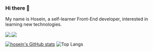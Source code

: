### Hi there 👋

My name is Hosein, a self-learner Front-End developer, interested in learning new technologies. 


<a href="https://github.com/hoseinABH98/github-readme-stats">
  <img align="center" src="https://github-readme-stats.vercel.app/api?username=hoseinABH98&show_icons=true&theme=midnight-purple&langs_count=8" />
</a>
<a href="https://github.com/hoseinABH98">
  <img align="center" src="https://github-readme-stats.vercel.app/api/top-langs/?username=hoseinABH98&theme=midnight-purple" />
</a>

[![hosein's GitHub stats](https://github-readme-stats.vercel.app/api?username=hoseinABH98&show_icons=true&theme=midnight-purple&langs_count=8)](https://github.com/hoseinABH98/github-readme-stats)
![Top Langs](https://github-readme-stats.vercel.app/api/top-langs/?username=hoseinABH98&theme=midnight-purple)

